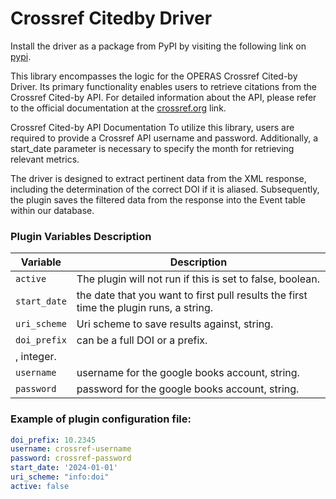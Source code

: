 # Crossref Citedby Driver

Install the driver as a package from PyPI by visiting the following link on [pypi][1].


This library encompasses the logic for the OPERAS Crossref Cited-by Driver. Its primary functionality enables users to retrieve citations from the Crossref Cited-by API. For detailed information about the API, please refer to the official documentation at the [crossref.org][2] link.

Crossref Cited-by API Documentation
To utilize this library, users are required to provide a Crossref API username and password. Additionally, a start_date parameter is necessary to specify the month for retrieving relevant metrics.

The driver is designed to extract pertinent data from the XML response, including the determination of the correct DOI if it is aliased. Subsequently, the plugin saves the filtered data from the response into the Event table within our database.


### Plugin Variables Description

| Variable                | Description                                                                                        |
| ----------------------- | -------------------------------------------------------------------------------------------------- |
| `active`                | The plugin will not run if this is set to false, boolean.                                          |
| `start_date`            | the date that you want to first pull results the first time the plugin runs, a string.             |
| `uri_scheme`            | Uri scheme to save results against, string.                                                        |
| `doi_prefix`            | can be a full DOI or a prefix.
, integer.                                                     | 
| `username`              | username for the google books account, string.                                                     |
| `password`              | password for the google books account, string.                                                     | 


### Example of plugin configuration file:

```yaml
doi_prefix: 10.2345
username: crossref-username
password: crossref-password
start_date: '2024-01-01'
uri_scheme: "info:doi"
active: false
```

[1]: https://pypi.org/project/hirmeos-crossref-citedby-driver/ "Pypi link" 
[2]: https://www.crossref.org/documentation/cited-by/retrieve-citations/ "Crossref documentation"
